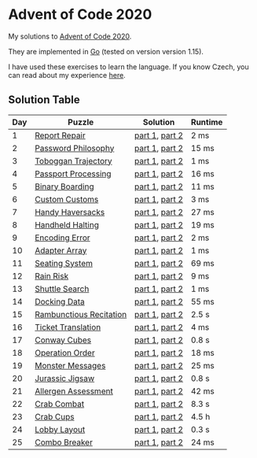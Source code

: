 # Advent of Code 2020

My solutions to [Advent of Code 2020](https://adventofcode.com/2020/).

They are implemented in [Go](https://golang.org/) (tested on version version
1.15).

I have used these exercises to learn the language. If you know Czech, you can
read about my experience
[here](https://cs-blog.petrzemek.net/2020-12-31-advent-of-code-2020-a-me-dojmy-z-go).

## Solution Table

| Day | Puzzle | Solution | Runtime |
| ---- | ---- | ---- | ---- |
| 1 | [Report Repair](https://adventofcode.com/2020/day/1) | [part 1](01/part1), [part 2](01/part2) | 2 ms |
| 2 | [Password Philosophy](https://adventofcode.com/2020/day/2) | [part 1](02/part1), [part 2](02/part2) | 15 ms |
| 3 | [Toboggan Trajectory](https://adventofcode.com/2020/day/3) | [part 1](03/part1), [part 2](03/part2) | 1 ms |
| 4 | [Passport Processing](https://adventofcode.com/2020/day/4) | [part 1](04/part1), [part 2](04/part2) | 16 ms |
| 5 | [Binary Boarding](https://adventofcode.com/2020/day/5) | [part 1](05/part1), [part 2](05/part2) | 11 ms |
| 6 | [Custom Customs](https://adventofcode.com/2020/day/6) | [part 1](06/part1), [part 2](06/part2) | 3 ms |
| 7 | [Handy Haversacks](https://adventofcode.com/2020/day/7) | [part 1](07/part1), [part 2](07/part2) | 27 ms |
| 8 | [Handheld Halting](https://adventofcode.com/2020/day/8) | [part 1](08/part1), [part 2](08/part2) | 19 ms |
| 9 | [Encoding Error](https://adventofcode.com/2020/day/9) | [part 1](09/part1), [part 2](09/part2) | 2 ms |
| 10 | [Adapter Array](https://adventofcode.com/2020/day/10) | [part 1](10/part1), [part 2](10/part2) | 1 ms |
| 11 | [Seating System](https://adventofcode.com/2020/day/11) | [part 1](11/part1), [part 2](11/part2) | 69 ms |
| 12 | [Rain Risk](https://adventofcode.com/2020/day/12) | [part 1](12/part1), [part 2](12/part2) | 9 ms |
| 13 | [Shuttle Search](https://adventofcode.com/2020/day/13) | [part 1](13/part1), [part 2](13/part2) | 1 ms |
| 14 | [Docking Data](https://adventofcode.com/2020/day/14) | [part 1](14/part1), [part 2](14/part2) | 55 ms |
| 15 | [Rambunctious Recitation](https://adventofcode.com/2020/day/15) | [part 1](15/part1), [part 2](15/part2) | 2.5 s |
| 16 | [Ticket Translation](https://adventofcode.com/2020/day/16) | [part 1](16/part1), [part 2](16/part2) | 4 ms |
| 17 | [Conway Cubes](https://adventofcode.com/2020/day/17) | [part 1](17/part1), [part 2](17/part2) | 0.8 s |
| 18 | [Operation Order](https://adventofcode.com/2020/day/18) | [part 1](18/part1), [part 2](18/part2) | 18 ms |
| 19 | [Monster Messages](https://adventofcode.com/2020/day/19) | [part 1](19/part1), [part 2](19/part2) | 25 ms |
| 20 | [Jurassic Jigsaw](https://adventofcode.com/2020/day/20) | [part 1](20/part1), [part 2](20/part2) | 0.8 s |
| 21 | [Allergen Assessment](https://adventofcode.com/2020/day/21) | [part 1](21/part1), [part 2](21/part2) | 42 ms |
| 22 | [Crab Combat](https://adventofcode.com/2020/day/22) | [part 1](22/part1), [part 2](22/part2) | 8.3 s |
| 23 | [Crab Cups](https://adventofcode.com/2020/day/23) | [part 1](23/part1), [part 2](23/part2) | 4.5 h |
| 24 | [Lobby Layout](https://adventofcode.com/2020/day/24) | [part 1](24/part1), [part 2](24/part2) | 0.3 s |
| 25 | [Combo Breaker](https://adventofcode.com/2020/day/25) | [part 1](25/part1), [part 2](25/part2) | 24 ms |
